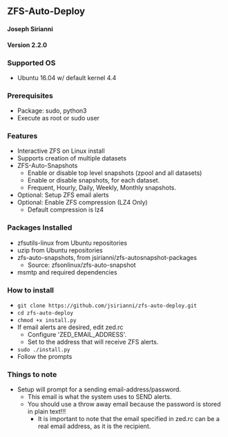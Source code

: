 ## ZFS-Auto-Deploy
#### Joseph Sirianni
#### Version 2.2.0

### Supported OS
  - Ubuntu 16.04 w/ default kernel 4.4

### Prerequisites
  - Package: sudo, python3
  - Execute as root or sudo user

### Features
  - Interactive ZFS on Linux install
  - Supports creation of multiple datasets
  - ZFS-Auto-Snapshots
    - Enable or disable top level snapshots (zpool and all datasets)
    - Enable or disable snapshots, for each dataset.
    - Frequent, Hourly, Daily, Weekly, Monthly snapshots.
  - Optional: Setup ZFS email alerts
  - Optional: Enable ZFS compression (LZ4 Only)
    - Default compression is lz4

### Packages Installed
  - zfsutils-linux from Ubuntu repositories
  - uzip from Ubuntu repositories
  - zfs-auto-snapshots, from jsirianni/zfs-autosnapshot-packages
    - Source: zfsonlinux/zfs-auto-snapshot
  - msmtp and required dependencies

### How to install
  - `git clone https://github.com/jsirianni/zfs-auto-deploy.git`
  - `cd zfs-auto-deploy`
  - `chmod +x install.py`
  - If email alerts are desired, edit zed.rc
    - Configure 'ZED_EMAIL_ADDRESS'.
    - Set to the address that will receive ZFS alerts.
  - `sudo ./install.py`
  - Follow the prompts

### Things to note
  - Setup will prompt for a sending email-address/password.
    - This email is what the system uses to SEND alerts.
    - You should use a throw away email because the password is stored in plain text!!!
      - It is important to note that the email specified in zed.rc can be a real email address, as it is the recipient.
